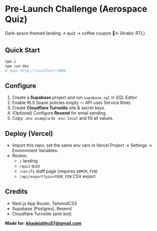# Pre-Launch Challenge (Aerospace Quiz)

Dark-space themed landing → quiz → coffee coupon 🚀☕ (Arabic RTL).

## Quick Start
```bash
npm i
npm run dev
# open http://localhost:3000
```

## Configure
1) Create a **Supabase** project and run `supabase.sql` in SQL Editor.
2) Enable RLS (leave policies empty — API uses Service Role).
3) Create **Cloudflare Turnstile** site & secret keys.
4) (Optional) Configure **Resend** for email sending.
5) Copy `.env.example` to `.env.local` and fill all values.

## Deploy (Vercel)
- Import this repo, set the same env vars in Vercel Project → Settings → Environment Variables.
- Routes:
  - `/` landing
  - `/quiz` quiz
  - `/verify` staff page (requires `ADMIN_PIN`)
  - `/api/export?pin=YOUR_PIN` CSV export

## Credits
- Next.js App Router, TailwindCSS
- Supabase (Postgres), Resend
- Cloudflare Turnstile (anti-bot)

**Made for: khadejahhu57@gmail.com**
